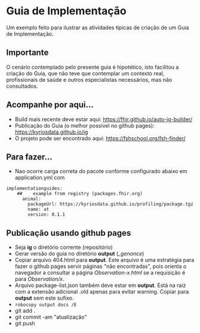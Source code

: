 # Guia de Implementação

Um exemplo feito para ilustrar as
atividades típicas de criação de um Guia de Implementação.

## Importante

O cenário contemplado pelo presente guia é hipotético, isto
facilitou a criação do Guia, que não teve que contemplar
um contexto real, profissionais de saúde e outros especialistas
necessários, mas não consultados.

## Acompanhe por aqui...

- Build mais recente deve estar aqui: https://fhir.github.io/auto-ig-builder/
- Publicação do Guia (o melhor possível no github pages): https://kyriosdata.github.io/ig
- O projeto pode ser encontrado aqui: https://fshschool.org/fsh-finder/

## Para fazer...

- Nao ocorre carga correta do pacote conforme configurado abaixo em application.yml com

```
implementationguides:
    ##    example from registry (packages.fhir.org)
      animal:
        packageUrl: https://kyriosdata.github.io/profiling/package.tgz
        name: at
        version: 0.1.1
```

## Publicação usando github pages

- Seja **ig** o diretório corrente (repositório)
- Gerar versão do guia no diretório **output** (_\_genonce_)
- Copiar arquivo 404.html para **output**. Este arquivo é uma estratégia para
  fazer o github pages servir páginas "não encontradas", pois orienta o navegador a consultar
  a página _Observation-x.html_ se a requisição é para _Observation/x_.
- Arquivo package-list.json também deve estar em **output**. Está na raiz com a extensão adicional .old apenas para evitar warning. Copiar para **output** sem este sufixo.
- `robocopy output docs /E`
- git add .
- git commit -am "atualização"
- git push
